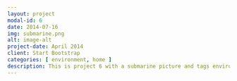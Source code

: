 ```yaml
---
layout: project
modal-id: 6
date: 2014-07-16
img: submarine.png
alt: image-alt
project-date: April 2014
client: Start Bootstrap
categories: [ environment, home ]
description: This is project 6 with a submarine picture and tags environment and home.
---
```

